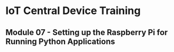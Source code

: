 # IoT Central Device Training
## Module 07 - Setting up the Raspberry Pi for Running Python Applications
